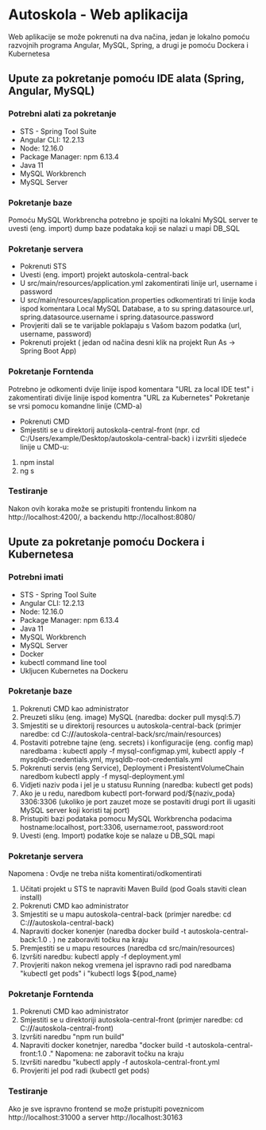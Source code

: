 # Autoskola - Web aplikacija 
Web aplikacije se može pokrenuti na dva načina, jedan je lokalno pomoću razvojnih programa Angular, MySQL, Spring, a drugi je pomoću Dockera i Kubernetesa
## Upute za pokretanje pomoću IDE alata (Spring, Angular, MySQL)
### Potrebni alati za pokretanje
* STS - Spring Tool Suite
* Angular CLI: 12.2.13
* Node: 12.16.0
* Package Manager: npm 6.13.4
* Java 11
* MySQL Workbrench
* MySQL Server
### Pokretanje baze 
Pomoću MySQL Workbrencha potrebno je spojiti na lokalni MySQL server te uvesti (eng. import) dump baze podataka koji se nalazi u mapi DB_SQL
### Pokretanje servera
* Pokrenuti STS
* Uvesti (eng. import) projekt autoskola-central-back
* U src/main/resources/application.yml zakomentirati linije url, username i password
* U src/main/resources/application.properties odkomentirati tri linije koda ispod komentara Local MySQL Database, a to su spring.datasource.url, spring.datasource.username i spring.datasource.password
* Provjeriti dali se te varijable poklapaju s Vašom bazom podatka (url, username, password)
* Pokrenuti projekt ( jedan od načina desni klik na projekt Run As -> Spring Boot App)
### Pokretanje Forntenda
Potrebno je odkomenti dvije linije ispod komentara "URL za local IDE test" i zakomentirati divije linije ispod komentra  "URL za Kubernetes"
Pokretanje se vrsi pomocu komandne linije (CMD-a)
* Pokrenuti CMD 
* Smjestiti se u direktorij autoskola-central-front (npr. cd C:/Users/example/Desktop/autoskola-central-back) i izvršiti sljedeće linije u CMD-u:
1. npm instal
2. ng s

### Testiranje
Nakon ovih koraka može se pristupiti frontendu linkom na http://localhost:4200/, a backendu http://localhost:8080/

## Upute za pokretanje pomoću Dockera i Kubernetesa
### Potrebni imati
* STS - Spring Tool Suite
* Angular CLI: 12.2.13
* Node: 12.16.0
* Package Manager: npm 6.13.4
* Java 11
* MySQL Workbrench
* MySQL Server
* Docker
* kubectl command line tool
* Ukljucen Kubernetes na Dockeru

### Pokretanje baze 
1. Pokrenuti CMD kao administrator
2. Preuzeti sliku (eng. image) MySQL (naredba: docker pull mysql:5.7)
3. Smjestiti se u direktorij resources u autoskola-central-back (primjer naredbe: cd C:/**/**/autoskola-central-back/src/main/resources)
4. Postaviti potrebne tajne (eng. secrets) i konfiguracije (eng. config map) naredbama : kubectl apply -f mysql-configmap.yml, kubectl apply -f mysqldb-credentials.yml, mysqldb-root-credentials.yml
5. Pokrenuti servis (eng Service), Deployment i PresistentVolumeChain naredbom kubectl apply -f mysql-deployment.yml
6. Vidjeti naziv poda i jel je u statusu Running (naredba: kubectl get pods)
7. Ako je u redu, naredbom kubectl port-forward pod/${naziv_poda} 3306:3306 (ukoliko je port zauzet moze se postaviti drugi port ili ugasiti MySQL server koji koristi taj port)
8. Pristupiti bazi podataka pomocu MySQL Workbrencha podacima hostname:localhost, port:3306, username:root, password:root
9. Uvesti (eng. Import) podatke koje se nalaze u DB_SQL mapi

### Pokretanje servera
Napomena : Ovdje ne treba ništa komentirati/odkomentirati
1. Učitati projekt u STS te napraviti Maven Build (pod Goals staviti clean install)
2. Pokrenuti CMD kao administrator
3. Smjestiti se u mapu autoskola-central-back (primjer naredbe: cd C:/**/**/autoskola-central-back)
4. Napraviti docker konenjer (naredba docker build -t autoskola-central-back:1.0 . ) ne zaboraviti točku na kraju
5. Premjestiti se u mapu resources (naredba cd src/main/resources)
6. Izvršiti naredbu: kubectl apply -f deployment.yml
7. Provjeriti nakon nekog vremena jel ispravno radi pod naredbama "kubectl get pods" i "kubectl logs ${pod_name}

### Pokretanje Forntenda
1. Pokrenuti CMD kao administrator
2. Smjestiti se u direktoriji autoskola-central-front (primjer naredbe: cd C:/**/**/autoskola-central-front)
3. Izvršiti naredbu "npm run build"
4. Napraviti docker konetnjer, naredba "docker build -t autoskola-central-front:1.0 ." Napomena: ne zaboravit točku na kraju
5. Izvršiti naredbu "kubectl apply -f autoskola-central-front.yml
6. Provjeriti jel pod radi (kubectl get pods) 

### Testiranje
Ako je sve ispravno frontend se može pristupiti poveznicom http://localhost:31000 a server http://localhost:30163
